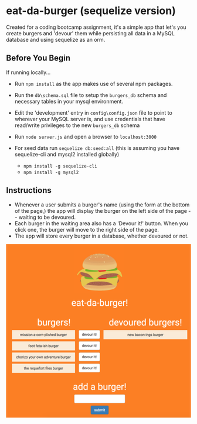 # eat-da-burger (sequelize version)

Created for a coding bootcamp assignment, it's a simple app that let's you create burgers and 'devour' them while persisting all data in a MySQL database and using sequelize as an orm.

## Before You Begin

If running locally...

- Run `npm install` as the app makes use of several npm packages.

- Run the `db\schema.sql` file to setup the `burgers_db` schema and necessary tables in your mysql environment. 

- Edit the 'development' entry in `config\config.json` file to point to wherever your MySQL server is, and use credentials that have read/write privileges to the new `burgers_db` schema

- Run `node server.js` and open a browser to `localhost:3000`

- For seed data run `sequelize db:seed:all` (this is assuming you have sequelize-cli and mysql2 installed globally)
  - `npm install -g sequelize-cli`
  - `npm install -g mysql2`

## Instructions

- Whenever a user submits a burger's name (using the form at the bottom of the page,) the app will display the burger on the left side of the page -- waiting to be devoured.
- Each burger in the waiting area also has a 'Devour it!' button. When you click one, the burger will move to the right side of the page.
- The app will store every burger in a database, whether devoured or not.

![Sample Output](public/assets/img/screenshot.png?raw=true "Sample output")